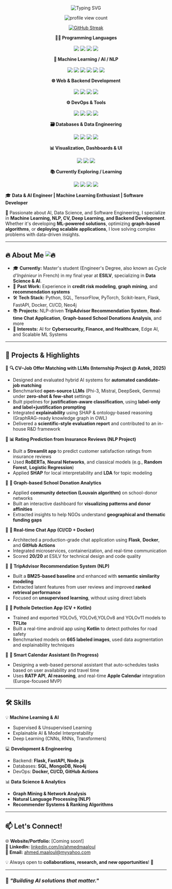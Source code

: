 <p align="center">
  <img src="https://readme-typing-svg.herokuapp.com?font=Fira+Code&size=24&pause=1000&color=00ADEF&center=true&vCenter=true&width=435&lines=👋+Hi%2C+I'm+Ahmed+Maaloul;ML+Engineer+%7C+AI+Developer+%7C+MLOps+Enthusiast" alt="Typing SVG" />
</p>
<p align="center">
  <img src="https://komarev.com/ghpvc/?username=ahmedmaaloul&label=Profile%20views&color=0e75b6&style=flat" alt="profile view count"/>
</p>
<p align="center">
  <a href="https://git.io/streak-stats">
    <img src="https://github-readme-streak-stats.herokuapp.com/?user=ahmedmaaloul&theme=dark" alt="GitHub Streak" />
  </a>
</p>

<p align="center">
  <strong>👨‍💻 Programming Languages</strong><br><br>
  <img src="https://img.shields.io/badge/Python-3776AB?style=for-the-badge&logo=python&logoColor=white"/>
  <img src="https://img.shields.io/badge/JavaScript-F7DF1E?style=for-the-badge&logo=javascript&logoColor=black"/>
  <img src="https://img.shields.io/badge/Kotlin-0095D5?style=for-the-badge&logo=kotlin&logoColor=white"/>
  <img src="https://img.shields.io/badge/C%23-239120?style=for-the-badge&logo=c-sharp&logoColor=white"/>
</p>

<p align="center">
  <strong>🧠 Machine Learning / AI / NLP</strong><br><br>
  <img src="https://img.shields.io/badge/TensorFlow-FF6F00?style=for-the-badge&logo=tensorflow&logoColor=white"/>
  <img src="https://img.shields.io/badge/PyTorch-EE4C2C?style=for-the-badge&logo=pytorch&logoColor=white"/>
  <img src="https://img.shields.io/badge/HuggingFace-FFD21F?style=for-the-badge&logo=huggingface&logoColor=black"/>
  <img src="https://img.shields.io/badge/Scikit--Learn-F7931E?style=for-the-badge&logo=scikit-learn&logoColor=white"/>
  <img src="https://img.shields.io/badge/SHAP-005571?style=for-the-badge"/>
  <img src="https://img.shields.io/badge/LDA%20Topic%20Modeling-blueviolet?style=for-the-badge"/>
</p>

<p align="center">
  <strong>🌐 Web & Backend Development</strong><br><br>
  <img src="https://img.shields.io/badge/FastAPI-009688?style=for-the-badge&logo=fastapi&logoColor=white"/>
  <img src="https://img.shields.io/badge/Flask-000000?style=for-the-badge&logo=flask&logoColor=white"/>
  <img src="https://img.shields.io/badge/Node.js-339933?style=for-the-badge&logo=node.js&logoColor=white"/>
  <img src="https://img.shields.io/badge/Streamlit-FF4B4B?style=for-the-badge&logo=streamlit&logoColor=white"/>
</p>

<p align="center">
  <strong>⚙️ DevOps & Tools</strong><br><br>
  <img src="https://img.shields.io/badge/Docker-2496ED?style=for-the-badge&logo=docker&logoColor=white"/>
  <img src="https://img.shields.io/badge/GitHub%20Actions-2088FF?style=for-the-badge&logo=github-actions&logoColor=white"/>
  <img src="https://img.shields.io/badge/Git-F05032?style=for-the-badge&logo=git&logoColor=white"/>
  <img src="https://img.shields.io/badge/CI%2FCD-343434?style=for-the-badge&logo=gitlab&logoColor=white"/>
</p>

<p align="center">
  <strong>🗃️ Databases & Data Engineering</strong><br><br>
  <img src="https://img.shields.io/badge/PostgreSQL-4169E1?style=for-the-badge&logo=postgresql&logoColor=white"/>
  <img src="https://img.shields.io/badge/MongoDB-47A248?style=for-the-badge&logo=mongodb&logoColor=white"/>
  <img src="https://img.shields.io/badge/Neo4j-008CC1?style=for-the-badge&logo=neo4j&logoColor=white"/>
  <img src="https://img.shields.io/badge/SQL-336791?style=for-the-badge&logo=sqlite&logoColor=white"/>
</p>

<p align="center">
  <strong>📊 Visualization, Dashboards & UI</strong><br><br>
  <img src="https://img.shields.io/badge/Matplotlib-4064A1?style=for-the-badge&logo=plotly&logoColor=white"/>
  <img src="https://img.shields.io/badge/Plotly-3F4F75?style=for-the-badge&logo=plotly&logoColor=white"/>
  <img src="https://img.shields.io/badge/Seaborn-4C61B6?style=for-the-badge"/>
</p>

<p align="center">
  <strong>📚 Currently Exploring / Learning</strong><br><br>
  <img src="https://img.shields.io/badge/Next.js-000000?style=for-the-badge&logo=nextdotjs&logoColor=white"/>
  <img src="https://img.shields.io/badge/TailwindCSS-38B2AC?style=for-the-badge&logo=tailwind-css&logoColor=white"/>
  <img src="https://img.shields.io/badge/MLOps-FF8C00?style=for-the-badge"/>
  <img src="https://img.shields.io/badge/German%20🇩🇪-black?style=for-the-badge&logo=duolingo&logoColor=white"/>
</p>


🎓 **Data & AI Engineer | Machine Learning Enthusiast | Software Developer**  

🚀 Passionate about AI, Data Science, and Software Engineering, I specialize in **Machine Learning, NLP, CV, Deep Learning, and Backend Development**. Whether it's developing **ML-powered solutions**, optimizing **graph-based algorithms**, or **deploying scalable applications**, I love solving complex problems with data-driven insights.  

---

## 🔥 About Me ![🔥](https://raw.githubusercontent.com/ahmedmaaloul/ahmedmaaloul/main/icons/fire.gif)


- 🎓 **Currently:** Master's student (Engineer's Degree, also known as *Cycle d'Ingénieur* in French) in my final year at **ESILV**, specializing in **Data Science & AI**. 
- 🏢 **Past Work:** Experience in **credit risk modeling**, **graph mining**, and **recommendation systems**  
- 🛠️ **Tech Stack:** Python, SQL, TensorFlow, PyTorch, Scikit-learn, Flask, FastAPI, Docker, CI/CD, Neo4j  
- 📚 **Projects:** NLP-driven **TripAdvisor Recommendation System**, **Real-time Chat Application**, **Graph-based School Donations Analysis**, and more  
- 🎯 **Interests:** AI for **Cybersecurity, Finance, and Healthcare**, Edge AI, and Scalable ML Systems  

---

## 🚀 Projects & Highlights  

📌 **🔍 CV–Job Offer Matching with LLMs (Internship Project @ Astek, 2025)**  
- Designed and evaluated hybrid AI systems for **automated candidate-job matching**  
- Benchmarked **open-source LLMs** (Phi-3, Mistral, DeepSeek, Gemma) under **zero-shot & few-shot** settings  
- Built pipelines for **justification-aware classification**, using **label-only and label+justification prompting**  
- Integrated **explainability** using SHAP & ontology-based reasoning (GraphRAG-ready knowledge graph in OWL)  
- Delivered a **scientific-style evaluation report** and contributed to an in-house R&D framework  

📌 **📊 Rating Prediction from Insurance Reviews (NLP Project)**  
- Built a **Streamlit app** to predict customer satisfaction ratings from insurance reviews  
- Used **RoBERTa**, **Neural Networks**, and classical models (e.g., **Random Forest**, **Logistic Regression**)  
- Applied **SHAP** for local interpretability and **LDA** for topic modeling   

📌 **📎 Graph-based School Donation Analytics**  
- Applied **community detection (Louvain algorithm)** on school-donor networks  
- Built an interactive dashboard for **visualizing patterns and donor affinities**  
- Extracted insights to help NGOs understand **geographical and thematic funding gaps**  

📌 **💬 Real-time Chat App (CI/CD + Docker)**  
- Architected a production-grade chat application using **Flask**, **Docker**, and **GitHub Actions**  
- Integrated microservices, containerization, and real-time communication  
- Scored **20/20** at ESILV for technical design and code quality  

📌 **🏨 TripAdvisor Recommendation System (NLP)**  
- Built a **BM25-based baseline** and enhanced with **semantic similarity modeling**  
- Extracted latent features from user reviews and improved **ranked retrieval performance**  
- Focused on **unsupervised learning**, without using direct labels  

📌 **🚧 Pothole Detection App (CV + Kotlin)**  
- Trained and exported YOLOv5, YOLOv6,YOLOv8 and YOLOv11 models to **TFLite**  
- Built a real-time android app using **Kotlin** to detect potholes for road safety  
- Benchmarked models on **665 labeled images**, used data augmentation and explainability techniques  

📌 **📅 Smart Calendar Assistant (In Progress)**  
- Designing a web-based personal assistant that auto-schedules tasks based on user availability and travel time  
- Uses **RATP API**, **AI reasoning**, and real-time **Apple Calendar** integration (Europe-focused MVP)


---

## 🛠️ Skills  

💡 **Machine Learning & AI**  
- Supervised & Unsupervised Learning  
- Explainable AI & Model Interpretability  
- Deep Learning (CNNs, RNNs, Transformers)  

💻 **Development & Engineering**  
- Backend: **Flask, FastAPI, Node.js**  
- Databases: **SQL, MongoDB, Neo4j**  
- DevOps: **Docker, CI/CD, GitHub Actions**  

📊 **Data Science & Analytics**  
- **Graph Mining & Network Analysis**  
- **Natural Language Processing (NLP)**  
- **Recommender Systems & Ranking Algorithms**  

---

## 📫 Let's Connect!  

🌐 **Website/Portfolio:** [Coming soon!]  
💼 **LinkedIn:** [linkedin.com/in/ahmedmaaloul](#)  
📧 **Email:** ahmed.maaloul@myyahoo.com  

💡 Always open to **collaborations, research, and new opportunities**! 🚀  

---

### 🚀 *"Building AI solutions that matter."*  
